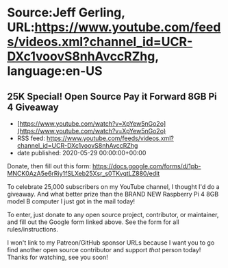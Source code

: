 # Source:Jeff Gerling, URL:https://www.youtube.com/feeds/videos.xml?channel_id=UCR-DXc1voovS8nhAvccRZhg, language:en-US

## 25K Special! Open Source Pay it Forward 8GB Pi 4 Giveaway
 - [https://www.youtube.com/watch?v=XpYew5nGo2o](https://www.youtube.com/watch?v=XpYew5nGo2o)
 - RSS feed: https://www.youtube.com/feeds/videos.xml?channel_id=UCR-DXc1voovS8nhAvccRZhg
 - date published: 2020-05-29 00:00:00+00:00

Donate, then fill out this form: https://docs.google.com/forms/d/1pb-MNCK0AzA5e6rRiy1fSLXeb25Xsr_s0TKvqtLZ880/edit

To celebrate 25,000 subscribers on my YouTube channel, I thought I'd do a giveaway. And what better prize than the BRAND NEW Raspberry Pi 4 8GB model B computer I just got in the mail today!

To enter, just donate to any open source project, contributor, or maintainer, and fill out the Google form linked above. See the form for all rules/instructions.

I won't link to my Patreon/GitHub sponsor URLs because I want you to go find another open source contributor and support *that* person today! Thanks for watching, see you soon!

